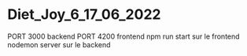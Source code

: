 # Diet_Joy_6_17_06_2022

PORT 3000 backend
PORT 4200 frontend
npm run start sur le frontend
nodemon server sur le backend

